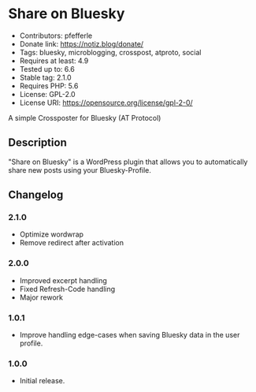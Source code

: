 # Share on Bluesky

- Contributors: pfefferle
- Donate link: https://notiz.blog/donate/
- Tags: bluesky, microblogging, crosspost, atproto, social
- Requires at least: 4.9
- Tested up to: 6.6
- Stable tag: 2.1.0
- Requires PHP: 5.6
- License: GPL-2.0
- License URI: https://opensource.org/license/gpl-2-0/

A simple Crossposter for Bluesky (AT Protocol)

## Description

"Share on Bluesky" is a WordPress plugin that allows you to automatically share new posts using your Bluesky-Profile.

## Changelog

### 2.1.0

* Optimize wordwrap
* Remove redirect after activation

### 2.0.0

- Improved excerpt handling
- Fixed Refresh-Code handling
- Major rework

### 1.0.1

- Improve handling edge-cases when saving Bluesky data in the user profile.

### 1.0.0

- Initial release.